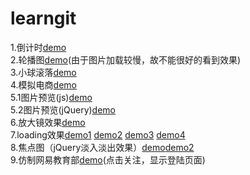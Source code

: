 # learngit
1.倒计时[demo](https://demonyou2.github.io/learngit/05_canvas_count.html)<br/>
2.轮播图[demo](https://demonyou2.github.io/learngit/04_roll_thePictures.html)(由于图片加载较慢，故不能很好的看到效果)<br/>
3.小球滚落[demo](https://demonyou2.github.io/learngit/06_ball_fallDown.html)<br/>
4.模拟电商[demo](https://demonyou2.github.io/learngit/dianshangWeb/index.html)<br/>
5.1图片预览(js)[demo](https://demonyou2.github.io/learngit/PicturesView/index.html)<br/>
5.2图片预览(jQuery)[demo](https://demonyou2.github.io/learngit/PicturesView/index(jQuery).html)<br/>
6.放大镜效果[demo](https://demonyou2.github.io/learngit/Magnifier/index.html)<br/>
7.loading效果[demo1](https://demonyou2.github.io/learngit/Loading/index1.html) [demo2](https://demonyou2.github.io/learngit/Loading/index2.html) [demo3](https://demonyou2.github.io/learngit/Loading/index3.html) [demo4](https://demonyou2.github.io/learngit/Loading/index4.html)<br/>
8.焦点图（jQuery淡入淡出效果）[demo](https://demonyou2.github.io/learngit/rotating_pictures/index.html)[demo2](https://demonyou2.github.io/learngit/rotating_pictures/index.htm3)<br/>
9.仿制网易教育部[demo](https://demonyou2.github.io/learngit/netease_education_project/index.html)(点击关注，显示登陆页面)<br/>
